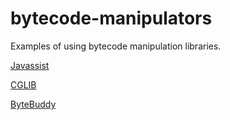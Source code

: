 # bytecode-manipulators
Examples of using bytecode manipulation libraries.

[Javassist](http://www.csg.ci.i.u-tokyo.ac.jp/~chiba/javassist/)

[CGLIB](https://github.com/cglib/cglib)

[ByteBuddy](https://github.com/raphw/byte-buddy)
